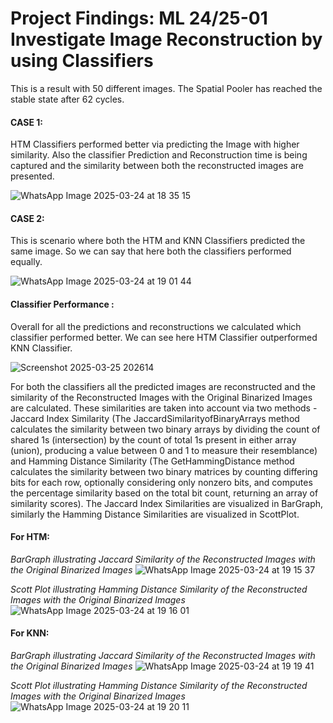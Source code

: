 # Project Findings: ML 24/25-01 Investigate Image Reconstruction by using Classifiers
 
 This is a result with 50 different images. The Spatial Pooler has reached the stable state after 62 cycles.
 
#### CASE 1: 
HTM Classifiers performed better via predicting the Image with higher similarity. Also the classifier Prediction and Reconstruction time is being captured and the similarity between both the reconstructed images are presented. 
 
 ![WhatsApp Image 2025-03-24 at 18 35 15](https://github.com/user-attachments/assets/6ebc2185-5440-4acf-bc1b-ec78c9e83fde)

 #### CASE 2: 
 This is scenario where both the HTM and KNN Classifiers predicted the same image. So we can say that here both the classifiers performed equally.
 
 ![WhatsApp Image 2025-03-24 at 19 01 44](https://github.com/user-attachments/assets/886a87f7-2e35-4281-811c-5e45028a51ee)

 #### Classifier Performance :
 Overall for all the predictions and reconstructions we calculated which classifier performed better. We can see here HTM Classifier outperformed KNN Classifier.
 
 ![Screenshot 2025-03-25 202614](https://github.com/user-attachments/assets/84c20e48-f290-422a-8093-8b76380f13a8)
 
 For both the classifiers all the predicted images are reconstructed and the similarity of the Reconstructed Images with the Original Binarized Images are calculated. These similarities are taken into account via two methods - Jaccard Index Similarity (The JaccardSimilarityofBinaryArrays method calculates the similarity between two binary arrays by dividing the count of shared 1s (intersection) by the count of total 1s present in either array (union), producing a value between 0 and 1 to measure their resemblance) and Hamming Distance Similarity (The GetHammingDistance method calculates the similarity between two binary matrices by counting differing bits for each row, optionally considering only nonzero bits, and computes the percentage similarity based on the total bit count, returning an array of similarity scores). The Jaccard Index Similarities are visualized in BarGraph, similarly the Hamming Distance Similarities are visualized in ScottPlot. 
 
 #### For HTM:
 
 *BarGraph illustrating Jaccard Similarity of the Reconstructed Images with the Original Binarized Images*
 ![WhatsApp Image 2025-03-24 at 19 15 37](https://github.com/user-attachments/assets/7f4d6b00-2323-4ed2-b438-48a444ca644a)
 
 *Scott Plot illustrating Hamming Distance Similarity of the Reconstructed Images with the Original Binarized Images*
 ![WhatsApp Image 2025-03-24 at 19 16 01](https://github.com/user-attachments/assets/f9ed46ed-6819-4e8b-b133-c4dc538687fb)
 
 #### For KNN:
 
 *BarGraph illustrating Jaccard Similarity of the Reconstructed Images with the Original Binarized Images*
 ![WhatsApp Image 2025-03-24 at 19 19 41](https://github.com/user-attachments/assets/a0fe2536-a67c-490d-8241-3ebdf1d1fb2b)
 
 *Scott Plot illustrating Hamming Distance Similarity of the Reconstructed Images with the Original Binarized Images*
 ![WhatsApp Image 2025-03-24 at 19 20 11](https://github.com/user-attachments/assets/0f873e55-0182-4687-a37d-c1bd0ad61eac)

